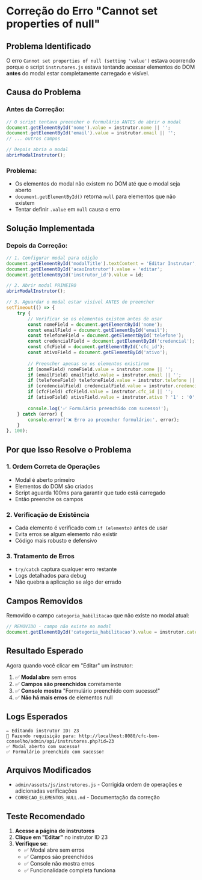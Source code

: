 # Correção do Erro "Cannot set properties of null"

## Problema Identificado

O erro `Cannot set properties of null (setting 'value')` estava ocorrendo porque o script `instrutores.js` estava tentando acessar elementos do DOM **antes** do modal estar completamente carregado e visível.

## Causa do Problema

### Antes da Correção:
```javascript
// O script tentava preencher o formulário ANTES de abrir o modal
document.getElementById('nome').value = instrutor.nome || '';
document.getElementById('email').value = instrutor.email || '';
// ... outros campos

// Depois abria o modal
abrirModalInstrutor();
```

### Problema:
- Os elementos do modal não existem no DOM até que o modal seja aberto
- `document.getElementById()` retorna `null` para elementos que não existem
- Tentar definir `.value` em `null` causa o erro

## Solução Implementada

### Depois da Correção:
```javascript
// 1. Configurar modal para edição
document.getElementById('modalTitle').textContent = 'Editar Instrutor';
document.getElementById('acaoInstrutor').value = 'editar';
document.getElementById('instrutor_id').value = id;

// 2. Abrir modal PRIMEIRO
abrirModalInstrutor();

// 3. Aguardar o modal estar visível ANTES de preencher
setTimeout(() => {
    try {
        // Verificar se os elementos existem antes de usar
        const nomeField = document.getElementById('nome');
        const emailField = document.getElementById('email');
        const telefoneField = document.getElementById('telefone');
        const credencialField = document.getElementById('credencial');
        const cfcField = document.getElementById('cfc_id');
        const ativoField = document.getElementById('ativo');
        
        // Preencher apenas se os elementos existirem
        if (nomeField) nomeField.value = instrutor.nome || '';
        if (emailField) emailField.value = instrutor.email || '';
        if (telefoneField) telefoneField.value = instrutor.telefone || '';
        if (credencialField) credencialField.value = instrutor.credencial || '';
        if (cfcField) cfcField.value = instrutor.cfc_id || '';
        if (ativoField) ativoField.value = instrutor.ativo ? '1' : '0';
        
        console.log('✅ Formulário preenchido com sucesso!');
    } catch (error) {
        console.error('❌ Erro ao preencher formulário:', error);
    }
}, 100);
```

## Por que Isso Resolve o Problema

### 1. **Ordem Correta de Operações**
- Modal é aberto primeiro
- Elementos do DOM são criados
- Script aguarda 100ms para garantir que tudo está carregado
- Então preenche os campos

### 2. **Verificação de Existência**
- Cada elemento é verificado com `if (elemento)` antes de usar
- Evita erros se algum elemento não existir
- Código mais robusto e defensivo

### 3. **Tratamento de Erros**
- `try/catch` captura qualquer erro restante
- Logs detalhados para debug
- Não quebra a aplicação se algo der errado

## Campos Removidos

Removido o campo `categoria_habilitacao` que não existe no modal atual:
```javascript
// REMOVIDO - campo não existe no modal
document.getElementById('categoria_habilitacao').value = instrutor.categoria_habilitacao || '';
```

## Resultado Esperado

Agora quando você clicar em "Editar" um instrutor:

1. ✅ **Modal abre** sem erros
2. ✅ **Campos são preenchidos** corretamente
3. ✅ **Console mostra** "Formulário preenchido com sucesso!"
4. ✅ **Não há mais erros** de elementos null

## Logs Esperados

```
✏️ Editando instrutor ID: 23
📡 Fazendo requisição para: http://localhost:8080/cfc-bom-conselho/admin/api/instrutores.php?id=23
✅ Modal aberto com sucesso!
✅ Formulário preenchido com sucesso!
```

## Arquivos Modificados

- `admin/assets/js/instrutores.js` - Corrigida ordem de operações e adicionadas verificações
- `CORRECAO_ELEMENTOS_NULL.md` - Documentação da correção

## Teste Recomendado

1. **Acesse a página de instrutores**
2. **Clique em "Editar"** no instrutor ID 23
3. **Verifique se**:
   - ✅ Modal abre sem erros
   - ✅ Campos são preenchidos
   - ✅ Console não mostra erros
   - ✅ Funcionalidade completa funciona
